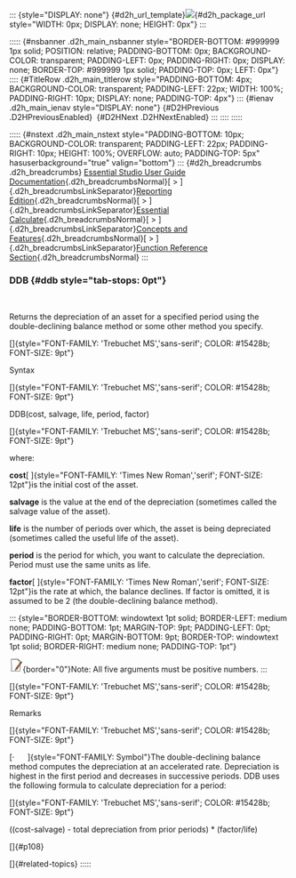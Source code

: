 ::: {style="DISPLAY: none"}
[](ms-xhelp:///?Id=d2h_url_template){#d2h_url_template}![](!package_url!){#d2h_package_url style="WIDTH: 0px; DISPLAY: none; HEIGHT: 0px"}
:::

::::: {#nsbanner .d2h_main_nsbanner style="BORDER-BOTTOM: #999999 1px solid; POSITION: relative; PADDING-BOTTOM: 0px; BACKGROUND-COLOR: transparent; PADDING-LEFT: 0px; PADDING-RIGHT: 0px; DISPLAY: none; BORDER-TOP: #999999 1px solid; PADDING-TOP: 0px; LEFT: 0px"}
:::: {#TitleRow .d2h_main_titlerow style="PADDING-BOTTOM: 4px; BACKGROUND-COLOR: transparent; PADDING-LEFT: 22px; WIDTH: 100%; PADDING-RIGHT: 10px; DISPLAY: none; PADDING-TOP: 4px"}
::: {#ienav .d2h_main_ienav style="DISPLAY: none"}
[](ms-xhelp:///?Id=04805132-793f-471e-8f37-5a198ba1f241){#D2HPrevious .D2HPreviousEnabled}  [](ms-xhelp:///?Id=f435cb79-bf74-42b7-97e7-ee2984a4dd88){#D2HNext .D2HNextEnabled}
:::
::::
:::::

::::: {#nstext .d2h_main_nstext style="PADDING-BOTTOM: 10px; BACKGROUND-COLOR: transparent; PADDING-LEFT: 22px; PADDING-RIGHT: 10px; HEIGHT: 100%; OVERFLOW: auto; PADDING-TOP: 5px" hasuserbackground="true" valign="bottom"}
::: {#d2h_breadcrumbs .d2h_breadcrumbs}
[Essential Studio User Guide Documentation](ms-xhelp:///?Id=12457748-09e3-4d74-a240-8e049cedf030){.d2h_breadcrumbsNormal}[ \> ]{.d2h_breadcrumbsLinkSeparator}[Reporting Edition](ms-xhelp:///?Id=027aa5b6-6676-4f93-ad23-c20e8c45792e){.d2h_breadcrumbsNormal}[ \> ]{.d2h_breadcrumbsLinkSeparator}[Essential Calculate](ms-xhelp:///?Id=2ea52c7f-a332-43bd-9ca7-2ea0898ff54e){.d2h_breadcrumbsNormal}[ \> ]{.d2h_breadcrumbsLinkSeparator}[Concepts and Features](ms-xhelp:///?Id=91222e44-d3ca-4392-8f0f-41bd2ae3dd3f){.d2h_breadcrumbsNormal}[ \> ]{.d2h_breadcrumbsLinkSeparator}[Function Reference Section](ms-xhelp:///?Id=64c2cb3d-2548-4fe4-b0d1-0c2249ee26c8){.d2h_breadcrumbsNormal}
:::

### DDB {#ddb style="tab-stops: 0pt"}

 

Returns the depreciation of an asset for a specified period using the double-declining balance method or some other method you specify.

[]{style="FONT-FAMILY: 'Trebuchet MS','sans-serif'; COLOR: #15428b; FONT-SIZE: 9pt"} 

Syntax

[]{style="FONT-FAMILY: 'Trebuchet MS','sans-serif'; COLOR: #15428b; FONT-SIZE: 9pt"} 

DDB(cost, salvage, life, period, factor)

[]{style="FONT-FAMILY: 'Trebuchet MS','sans-serif'; COLOR: #15428b; FONT-SIZE: 9pt"} 

where:

**cost**[ ]{style="FONT-FAMILY: 'Times New Roman','serif'; FONT-SIZE: 12pt"}is the initial cost of the asset.

**salvage** is the value at the end of the depreciation (sometimes called the salvage value of the asset).

**life** is the number of periods over which, the asset is being depreciated (sometimes called the useful life of the asset).

**period** is the period for which, you want to calculate the depreciation. Period must use the same units as life.

**factor**[ ]{style="FONT-FAMILY: 'Times New Roman','serif'; FONT-SIZE: 12pt"}is the rate at which, the balance declines. If factor is omitted, it is assumed to be 2 (the double-declining balance method).

::: {style="BORDER-BOTTOM: windowtext 1pt solid; BORDER-LEFT: medium none; PADDING-BOTTOM: 1pt; MARGIN-TOP: 9pt; PADDING-LEFT: 0pt; PADDING-RIGHT: 0pt; MARGIN-BOTTOM: 9pt; BORDER-TOP: windowtext 1pt solid; BORDER-RIGHT: medium none; PADDING-TOP: 1pt"}
 

![](ImagesExt/image18_1.jpg){border="0"}Note: All five arguments must be positive numbers.
:::

[]{style="FONT-FAMILY: 'Trebuchet MS','sans-serif'; COLOR: #15428b; FONT-SIZE: 9pt"} 

Remarks

[]{style="FONT-FAMILY: 'Trebuchet MS','sans-serif'; COLOR: #15428b; FONT-SIZE: 9pt"} 

[·      ]{style="FONT-FAMILY: Symbol"}The double-declining balance method computes the depreciation at an accelerated rate. Depreciation is highest in the first period and decreases in successive periods. DDB uses the following formula to calculate depreciation for a period:

[]{style="FONT-FAMILY: 'Trebuchet MS','sans-serif'; COLOR: #15428b; FONT-SIZE: 9pt"} 

((cost-salvage) - total depreciation from prior periods) \* (factor/life)

[]{#p108} 

[]{#related-topics}
:::::

